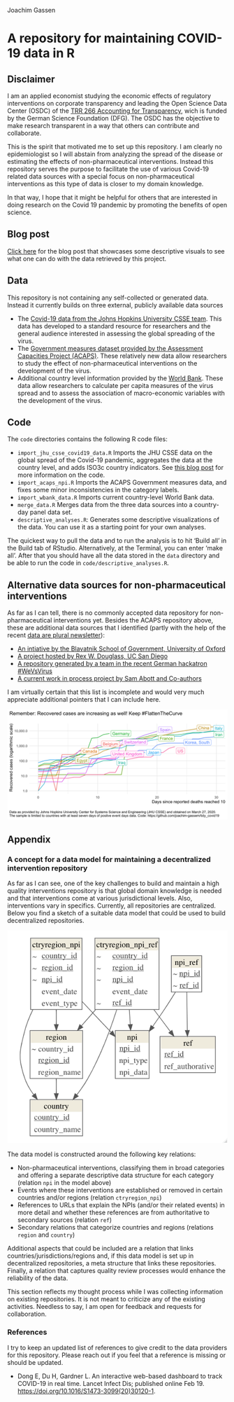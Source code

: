 Joachim Gassen

# A repository for maintaining COVID-19 data in R

## Disclaimer

I am an applied economist studying the economic effects of regulatory
interventions on corporate transparency and leading the Open Science
Data Center (OSDC) of the [TRR 266 Accounting for
Transparency](https://accounting-for-transparency.de), wich is funded by
the German Science Foundation (DFG). The OSDC has the objective to make
research transparent in a way that others can contribute and
collaborate.

This is the spirit that motivated me to set up this repository. I am
clearly no epidemiologist so I will abstain from analyzing the spread of
the disease or estimating the effects of non-pharmaceutical
interventions. Instead this repository serves the purpose to facilitate
the use of various Covid-19 related data sources with a special focus on
non-pharmaceutical interventions as this type of data is closer to my
domain knowledge.

In that way, I hope that it might be helpful for others that are
interested in doing research on the Covid 19 pandemic by promoting the
benefits of open science.

## Blog post

[Click
here](https://joachim-gassen.github.io/2020/03/merge-covid-19-data-with-governmental-interventions-data/)
for the blog post that showcases some descriptive visuals to see what
one can do with the data retrieved by this project.

## Data

This repository is not containing any self-collected or generated data.
Instead it currently builds on three external, publicly available data
sources

  - The [Covid-19 data from the Johns Hopkins University CSSE
    team](https://github.com/CSSEGISandData/COVID-19). This data has
    developed to a standard resource for researchers and the general
    audience interested in assessing the global spreading of the virus.
  - The [Government measures dataset provided by the Assessment
    Capacities Project
    (ACAPS)](https://data.humdata.org/dataset/acaps-covid19-government-measures-dataset).
    These relatively new data allow researchers to study the effect of
    non-pharmaceutical interventions on the development of the virus.
  - Additional country level information provided by the [World
    Bank](https://data.worldbank.org). These data allow researchers to
    calculate per capita measures of the virus spread and to assess the
    association of macro-economic variables with the development of the
    virus.

## Code

The `code` directories contains the following R code files:

  - `import_jhu_csse_covid19_data.R` Imports the JHU CSSE data on the
    global spread of the Covid-19 pandemic, aggregates the data at the
    country level, and adds ISO3c country indicators. See [this blog
    post](https://joachim-gassen.github.io/2020/03/tidying-the-new-johns-hopkins-covid-19-datasests/)
    for more information on the code.
  - `import_acaps_npi.R` Imports the ACAPS Government measures data, and
    fixes some minor inconsistencies in the category labels.
  - `import_wbank_data.R` Imports current country-level World Bank data.
  - `merge_data.R` Merges data from the three data sources into a
    country-day panel data set.
  - `descriptive_analyses.R`: Generates some descriptive visualizations
    of the data. You can use it as a starting point for your own
    analyses.

The quickest way to pull the data and to run the analysis is to hit
‘Build all’ in the Build tab of RStudio. Alternatively, at the
Terminal, you can enter ‘make all’. After that you should have all the
data stored in the `data` directory and be able to run the code in
`code/descriptive_analyses.R`.

## Alternative data sources for non-pharmaceutical interventions

As far as I can tell, there is no commonly accepted data repository for
non-pharmaceutical interventions yet. Besides the ACAPS repository
above, these are additional data sources that I identified (partly with
the help of the recent [data are plural
newsletter](https://tinyletter.com/data-is-plural/letters/data-is-plural-2020-03-25-edition)):

  - [An intiative by the Blavatnik School of Government, University of
    Oxford](https://www.bsg.ox.ac.uk/research/research-projects/oxford-covid-19-government-response-tracker)
  - [A project hosted by Rex W. Douglass, UC San
    Diego](https://github.com/rexdouglass/TIGR)
  - [A repository generated by a team in the recent German hackatron
    \#WeVsVirus](https://devpost.com/software/1757_flattenthecurve_predictivemodeling-tyeo67)
  - [A current work in process project by Sam Abott and
    Co-authors](https://github.com/seabbs/CovidInterventionReview)

I am virtually certain that this list is incomplete and would very much
appreciate additional pointers that I can include
here.

![\#FlattenTheCurve](media/recoveries.png)

## Appendix

### A concept for a data model for maintaining a decentralized intervention repository

As far as I can see, one of the key challenges to build and maintain a
high quality interventions repository is that global domain knowledge is
needed and that interventions come at various jurisdictional levels.
Also, interventions vary in specifics. Currently, all repositories are
centralized. Below you find a sketch of a suitable data model that could
be used to build decentralized repositories.

![Data model](media/npi_data_model.png)

The data model is constructed around the following key relations:

  - Non-pharmaceutical interventions, classifying them in broad
    categories and offering a separate descriptive data structure for
    each category (relation `npi` in the model above)
  - Events where these interventions are established or removed in
    certain countries and/or regions (relation `ctryregion_npi`)
  - References to URLs that explain the NPIs (and/or their related
    events) in more detail and whether these references are from
    authoritative to secondary sources (relation `ref`)
  - Secondary relations that categorize countries and regions (relations
    `region` and `country`)

Additional aspects that could be included are a relation that links
countries/jurisdictions/regions and, if this data model is set up in
decentralized repositories, a meta structure that links these
repositories. Finally, a relation that captures quality review processes
would enhance the reliability of the data.

This section reflects my thought process while I was collecting
information on existing repositories. It is not meant to criticize any
of the existing activities. Needless to say, I am open for feedback and
requests for collaboration.

### References

I try to keep an updated list of references to give credit to the data
providers for this repository. Please reach out if you feel that a
reference is missing or should be updated.

  - Dong E, Du H, Gardner L. An interactive web-based dashboard to track
    COVID-19 in real time. Lancet Infect Dis; published online Feb 19.
    <https://doi.org/10.1016/S1473-3099(20)30120-1>.
